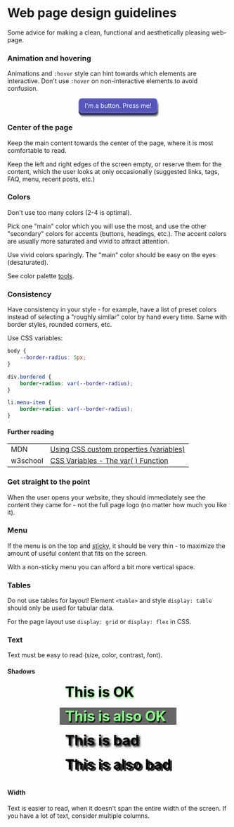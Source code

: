 # Web page design guidelines

Some advice for making a clean, functional and aesthetically pleasing web-page.

### Animation and hovering

Animations and `:hover` style can hint towards which elements are interactive. Don't use `:hover` on non-interactive elements to avoid confusion.

<style>
    .demo-button {
        color: white;
        padding: 4px;
        background: #55b;
        display: inline-block;
        user-select: none;
        border-radius: 8px;
        box-shadow: 0px 5px 0px #336, 2px 8px 3px #0008;
        border: 2px solid #fff2;
        padding: 6px 12px;
    }

    .demo-button:hover {
        transform: scale(1.02);
        box-shadow: 0px 6px 0px #336, 3px 10px 5px #0008;
        border-color: #fff3;
        background: #66c;
    }

    .demo-button:active{
        transform: translateY(2px);
        box-shadow: 0px 5px 0px #336, 1px 8px 2px #000b;
		background: #55b;
    }

</style>

<p>
<center>
<div class="demo-button" onclick="alert('thanks!')">I'm a button. Press me!</div>
</center>
</p>

### Center of the page

Keep the main content towards the center of the page, where it is most comfortable to read.

Keep the left and right edges of the screen empty, or reserve them for the content, which the user looks at only occasionally (suggested links, tags, FAQ, menu, recent posts, etc.)

### Colors

Don't use too many colors (2-4 is optimal).

Pick one "main" color which you will use the most, and use the other "secondary" colors for accents (buttons, headings, etc.). The accent colors are usually more saturated and vivid to attract attention.

Use vivid colors sparingly. The "main" color should be easy on the eyes (desaturated).

<style>
    .text-color-demo {
        padding: 4px;
        margin: 8px;
        width: 200px;
        margin-left: 50%;
        transform: translateX(-50%);
        border-radius: 8px;
        padding-left: 16px;
    }

    .text-color-demo-container {
        background: rgb(60,60,60);
        padding:12px;
        display: inline-block;
        border-radius: 20px;
        margin-left: 50%;
        transform: translateX(-50%);
        margin-top:-16px;
    }
</style>

See color palette [tools](../Tools/#color-palette).

### Consistency

Have consistency in your style - for example, have a list of preset colors instead of selecting a "roughly similar" color by hand every time. Same with border styles, rounded corners, etc.

Use CSS variables:

```CSS
body {
    --border-radius: 5px;
}

div.bordered {
    border-radius: var(--border-radius);
}

li.menu-item {
    border-radius: var(--border-radius);
}
```

#### Further reading

|          |                                                                                                                         |
| -------- | ----------------------------------------------------------------------------------------------------------------------- |
| MDN      | [Using CSS custom properties (variables)](https://developer.mozilla.org/en-US/docs/Web/CSS/Using_CSS_custom_properties) |
| w3school | [CSS Variables - The var( ) Function](https://www.w3schools.com/css/css3_variables.asp)                                 |

### Get straight to the point

When the user opens your website, they should immediately see the content they came for - not the full page logo (no matter how much you like it).

### Menu

If the menu is on the top and [sticky](https://www.w3schools.com/howto/howto_css_sticky_element.asp), it should be very thin - to maximize the amount of useful content that fits on the screen.

With a non-sticky menu you can afford a bit more vertical space.

### Tables

Do not use tables for layout! Element `<table>` and style `display: table` should only be used for tabular data.

For the page layout use `display: grid` or `display: flex` in CSS.

### Text

Text must be easy to read (size, color, contrast, font).

<style>
	.text-shadow-demo {
		color: #000;
		width: fit-content;
		display: grid;
		grid-template-columns: 1fr;
		margin-left: auto;
		margin-right: auto;
	}

    .text-shadow-demo > div {
        margin-bottom: 16px;
        font-size: 2rem;
		font-weight: bold;
        padding: 0px 12px;
    }
</style>

#### Shadows

<div class="text-shadow-demo">
	<div style="text-shadow: 1px 2px 5px #5c5;">This is OK</div>
	<div style="background: #666; color: #8f8; text-shadow: 2px 3px 0px #000e;">This is also OK</div>
	<div style="text-shadow: 3px 3px 4px rgba(0,0,0,1)">This is bad</div>
	<div style="text-shadow: 4px 3px 0px rgba(0,0,0,0.8)">This is also bad</div>
</div>

#### Width

Text is easier to read, when it doesn't span the entire width of the screen. If you have a lot of text, consider multiple columns.
